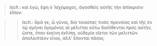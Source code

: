 

>  *Isch.*: καὶ ἐγώ, ἔφη ὁ Ἰσχόμαχος, ἀγασθεὶς αὐτῆς τὴν ἀπόκρισιν εἶπον:



>>  *Isch.*: ἆρά γε, ὦ γύναι, διὰ τοιαύτας τινὰς προνοίας καὶ τῆς ἐν τῷ σμήνει ἡγεμόνος αἱ μέλιτται οὕτω διατίθενται πρὸς αὐτήν, ὥστε, ὅταν ἐκείνη ἐκλίπῃ, οὐδεμία οἴεται τῶν μελιττῶν ἀπολειπτέον εἶναι, ἀλλ' ἕπονται πᾶσαι;